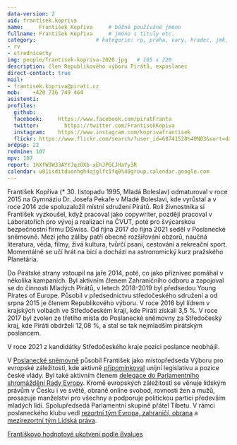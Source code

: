 ```yaml
---
data-version: 2
uid: frantisek.kopriva
name:     František Kopřiva  	# běžně používáné jméno
fullname: František Kopřiva  	# jméno s tituly etc.
category:                 	# kategorie: rp, praha, vary, hradec, jmk, senat
- rv
- strednicechy
img: people/frantisek-kopriva-2020.jpg   # 165 x 220
description: člen Republikového výboru Pirátů, exposlanec             	# kratký popis, max 160 znaků
direct-contact: true
mail:
- frantisek.kopriva@pirati.cz
mob:	+420 736 749 464	
asistenti:  
profiles:
  github:       
  facebook:     https://www.facebook.com/piratFranta
  twitter: 		  https://twitter.com/FrantisekKopiva
  instagram:    https://www.instagram.com/koprivafrantisek
  flickr: https://www.flickr.com/search/?user_id=68741528%40N03&sort=date-t&view_all=1&text=Fr%20Kop
ordpsp: 22
redmine: 107
mpv: 107
report: 1hXfW3W33AYYJqzOXb-xEhJPGCJHaYy3R
calendar: u01isditduonhgh4qjglfc1fq0%40group.calendar.google.com
---
```


František Kopřiva (* 30. listopadu 1995, Mladá Boleslav) odmaturoval v roce 2015 na Gymnáziu Dr. Josefa Pekaře v Mladé Boleslavi, kde vyrůstal a v roce 2014 zde spoluzaložil místní sdružení Pirátů. Roli živnostníka si František vyzkoušel, když pracoval jako copywriter, později pracoval v Laboratořích pro vývoj a realizaci na ČVUT, poté pro švýcarskou bezpečnostní firmu DSwiss. Od října 2017 do řijna 2021 seděl v Poslanecké sněmovně. Mezi jeho záliby patří obecně rozšiřování obzorů, naučná literatura, věda, filmy, živá kultura, tvůrčí psaní, cestování a rekreační sport. Momentálně se učí hrát na bicí a dochází na astronomický kurz pražského Planetária. 

Do Pirátské strany vstoupil na jaře 2014, poté, co jako příznivec pomáhal v několika kampaních. Byl aktivním členem Zahraničního odboru a zapojoval se do činnosti Mladých Pirátů, v letech 2018-2019 byl předsedou Young Pirates of Europe. Působil v předsednictvu středočeského sdružení a od srpna 2015 je členem Republikového výboru. V roce 2016 byl lídrem v krajských volbách ve Středočeském kraji, kde Piráti získali 3,5 %. V roce 2017 byl zvolen ze třetího místa do Poslanecké sněmovny za Středočeský kraj, kde Piráti obdrželi 12,08 %, a stal se tak nejmladším pirátským poslancem. 

V roce 2021 z kandidátky Středočeského kraje pozici poslance neobhájil.

V [Poslanecké sněmovně](https://www.psp.cz/sqw/detail.sqw?id=6499/) působil František jako místopředseda Výboru pro evropské záležitosti, kde aktivně [připomínkoval](https://www.psp.cz/sqw/eulist.sqw?zx=6499) unijní legislativu a pozice české vlády. Byl také aktivním členem [delegace do Parlamentního shromáždění Rady Evropy](https://pace.coe.int/en/members/7854/kopriva). Kromě evropských záležitostí se věnuje lidským právům v Česku i ve světě, obraně online svobod, rovnosti žen a mužů, prosazuje manželství pro všechny a podporuje politickou partici především mladých lidí. Spolupředsedá Parlamentní skupině přátel Tibetu. V rámci poslaneckého klubu vedl [rezortní tým Evropa, zahraničí, obrana](https://www.pirati.cz/pripoj-se/ezo/) a [mezirezortní tým Lidská práva](https://www.pirati.cz/pripoj-se/lidska-prava/). 

[Františkovo hodnotové ukotvení podle 8values](https://forum.pirati.cz/resources/image/17093)
